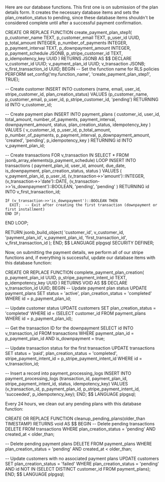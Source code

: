 Here are our database functions. This first one is on submission of the plan details form. It creates the necessary database items and sets the plan_creation_status to pending, since these database items shouldn't be considered complete until after a successful payment confirmation.

CREATE OR REPLACE FUNCTION create_payment_plan_step1(
  p_customer_name TEXT,
  p_customer_email TEXT,
  p_user_id UUID,
  p_total_amount INTEGER,
  p_number_of_payments INTEGER,
  p_payment_interval TEXT,
  p_downpayment_amount INTEGER,
  p_payment_schedule JSONB,
  p_stripe_customer_id TEXT,
  p_idempotency_key UUID
) RETURNS JSONB AS $$
DECLARE
  v_customer_id UUID;
  v_payment_plan_id UUID;
  v_transaction JSONB;
  v_first_transaction_id UUID;
BEGIN
  -- Set the function name for RLS policies
  PERFORM set_config('my.function_name', 'create_payment_plan_step1', TRUE);

  -- Create customer
  INSERT INTO customers (name, email, user_id, stripe_customer_id, plan_creation_status)
  VALUES (p_customer_name, p_customer_email, p_user_id, p_stripe_customer_id, 'pending')
  RETURNING id INTO v_customer_id;

  -- Create payment plan
  INSERT INTO payment_plans (
    customer_id, user_id, total_amount, number_of_payments, 
    payment_interval, downpayment_amount, status, plan_creation_status, idempotency_key
  )
  VALUES (
    v_customer_id, p_user_id, p_total_amount, p_number_of_payments,
    p_payment_interval, p_downpayment_amount, 'created', 'pending', p_idempotency_key
  )
  RETURNING id INTO v_payment_plan_id;

  -- Create transactions
  FOR v_transaction IN SELECT * FROM jsonb_array_elements(p_payment_schedule)
  LOOP
    INSERT INTO transactions (
      payment_plan_id, user_id, amount, due_date, is_downpayment, plan_creation_status, status
    )
    VALUES (
      v_payment_plan_id,
      p_user_id,
      (v_transaction->>'amount')::INTEGER,
      (v_transaction->>'date')::DATE,
      (v_transaction->>'is_downpayment')::BOOLEAN,
      'pending',
      'pending'
    )
    RETURNING id INTO v_first_transaction_id;

    IF (v_transaction->>'is_downpayment')::BOOLEAN THEN
      EXIT;  -- Exit after creating the first transaction (downpayment or first installment)
    END IF;
  END LOOP;

  RETURN jsonb_build_object(
    'customer_id', v_customer_id,
    'payment_plan_id', v_payment_plan_id,
    'first_transaction_id', v_first_transaction_id
  );
END;
$$ LANGUAGE plpgsql SECURITY DEFINER;


Now, on submitting the payment details, we perform all of our stripe functions and, if everything is successful, update our database items with this database function:

CREATE OR REPLACE FUNCTION complete_payment_plan_creation(
  p_payment_plan_id UUID,
  p_stripe_payment_intent_id TEXT,
  p_idempotency_key UUID
) RETURNS VOID AS $$
DECLARE
  v_transaction_id UUID;
BEGIN
  -- Update payment plan status
  UPDATE payment_plans
  SET status = 'active', plan_creation_status = 'completed'
  WHERE id = p_payment_plan_id;

  -- Update customer status
  UPDATE customers
  SET plan_creation_status = 'completed'
  WHERE id = (SELECT customer_id FROM payment_plans WHERE id = p_payment_plan_id);

  -- Get the transaction ID for the downpayment
  SELECT id INTO v_transaction_id
  FROM transactions
  WHERE payment_plan_id = p_payment_plan_id AND is_downpayment = true;

  -- Update transaction status for the first transaction
  UPDATE transactions
  SET status = 'paid', plan_creation_status = 'completed', stripe_payment_intent_id = p_stripe_payment_intent_id
  WHERE id = v_transaction_id;

  -- Insert a record into payment_processing_logs
  INSERT INTO payment_processing_logs (transaction_id, payment_plan_id, stripe_payment_intent_id, status, idempotency_key)
  VALUES (v_transaction_id, p_payment_plan_id, p_stripe_payment_intent_id, 'succeeded', p_idempotency_key);
END;
$$ LANGUAGE plpgsql;

Every 24 hours, we clean out any pending plans with this database function:

CREATE OR REPLACE FUNCTION cleanup_pending_plans(older_than TIMESTAMP)
RETURNS void AS $$
BEGIN
  -- Delete pending transactions
  DELETE FROM transactions
  WHERE plan_creation_status = 'pending'
  AND created_at < older_than;

  -- Delete pending payment plans
  DELETE FROM payment_plans
  WHERE plan_creation_status = 'pending'
  AND created_at < older_than;

  -- Update customers with no associated payment plans
  UPDATE customers
  SET plan_creation_status = 'failed'
  WHERE plan_creation_status = 'pending'
  AND id NOT IN (SELECT DISTINCT customer_id FROM payment_plans);
END;
$$ LANGUAGE plpgsql;


